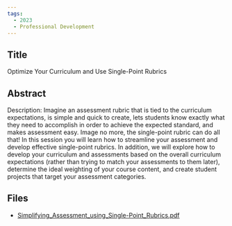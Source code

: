 ```yaml
---
tags:
  - 2023
  - Professional Development
---
```

    
## Title

Optimize Your Curriculum and Use Single-Point Rubrics

## Abstract

Description: Imagine an assessment rubric that is tied to the curriculum expectations, is simple and quick to create, lets students know exactly what they need to accomplish in order to achieve the expected standard, and makes assessment easy. Image no more, the single-point rubric can do all that! In this session you will learn how to streamline your assessment and develop effective single-point rubrics. In addition, we will explore how to develop your curriculum and assessments based on the overall curriculum expectations (rather than trying to match your assessments to them later), determine the ideal weighting of your course content, and create student projects that target your assessment categories.

## Files

- [Simplifying_Assessment_using_Single-Point_Rubrics.pdf](https://www.russellgordon.ca/acse/cemc-cse-resources/resources/2023/John_Rampelt/Simplifying_Assessment_using_Single-Point_Rubrics.pdf)

